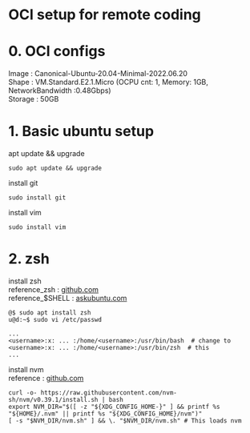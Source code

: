 OCI setup for remote coding
===

# 0. OCI configs
Image : Canonical-Ubuntu-20.04-Minimal-2022.06.20  
Shape : VM.Standard.E2.1.Micro (OCPU cnt: 1, Memory: 1GB, NetworkBandwidth :0.48Gbps)  
Storage : 50GB

# 1. Basic ubuntu setup
apt update && upgrade
```console
sudo apt update && upgrade
```

install git
```console
sudo install git
```

install vim
```console
sudo install vim
```

# 2. zsh
install zsh  
reference_zsh : [github.com](https://github.com/ohmyzsh/ohmyzsh/wiki/Installing-ZSH#install-and-set-up-zsh-as-default "https://github.com/ohmyzsh/ohmyzsh/wiki/Installing-ZSH#install-and-set-up-zsh-as-default")  
reference_$SHELL : [askubuntu.com](https://askubuntu.com/questions/131823/how-to-make-zsh-the-default-shell "https://askubuntu.com/questions/131823/how-to-make-zsh-the-default-shell")  
```
@$ sudo apt install zsh
u@d:~$ sudo vi /etc/passwd

...
<username>:x: ... :/home/<username>:/usr/bin/bash  # change to
<username>:x: ... :/home/<username>:/usr/bin/zsh  # this
...
```

install nvm  
reference : [github.com](https://github.com/nvm-sh/nvm#installing-and-updating "https://github.com/nvm-sh/nvm#installing-and-updating")
```
curl -o- https://raw.githubusercontent.com/nvm-sh/nvm/v0.39.1/install.sh | bash
export NVM_DIR="$([ -z "${XDG_CONFIG_HOME-}" ] && printf %s "${HOME}/.nvm" || printf %s "${XDG_CONFIG_HOME}/nvm")"
[ -s "$NVM_DIR/nvm.sh" ] && \. "$NVM_DIR/nvm.sh" # This loads nvm
```